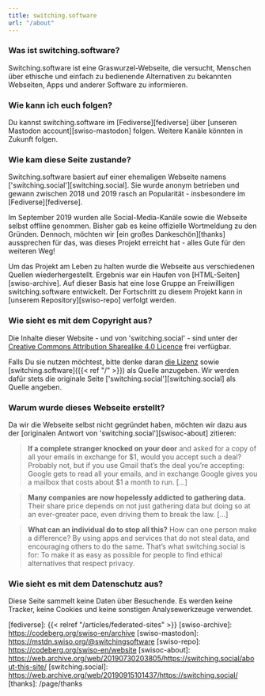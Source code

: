 ```yaml
---
title: switching.software
url: "/about"
---
```


### Was ist switching.software?

Switching.software ist eine Graswurzel-Webseite, die versucht, Menschen über ethische und einfach zu bedienende Alternativen zu bekannten Webseiten, Apps und anderer Software zu informieren. 

### Wie kann ich euch folgen?

Du kannst switching.software im [Fediverse][fediverse] über [unseren Mastodon account][swiso-mastodon] folgen. Weitere Kanäle könnten in Zukunft folgen.

### Wie kam diese Seite zustande?

Switching.software basiert auf einer ehemaligen Webseite namens ['switching.social'][switching.social]. Sie wurde anonym betrieben und gewann zwischen 2018 und 2019 rasch an Popularität - insbesondere im [Fediverse][fediverse].

Im September 2019 wurden alle Social-Media-Kanäle sowie die Webseite selbst offline genommen. Bisher gab es keine offizielle Wortmeldung zu den Gründen. Dennoch, möchten wir [ein großes Dankeschön][thanks] aussprechen für das, was dieses Projekt erreicht hat - alles Gute für den weiteren Weg!

Um das Projekt am Leben zu halten wurde die Webseite aus verschiedenen Quellen wiederhergestellt. Ergebnis war ein Haufen von [HTML-Seiten][swiso-archive]. Auf dieser Basis hat eine lose Gruppe an Freiwilligen switching.software entwickelt. Der Fortschritt zu diesem Projekt kann in [unserem Repository][swiso-repo] verfolgt werden.

### Wie sieht es mit dem Copyright aus?

Die Inhalte dieser Website - und von 'switching.social' - sind unter der [Creative Commons Attribution Sharealike 4.0 Licence][cc] frei verfügbar. 

Falls Du sie nutzen möchtest, bitte denke daran [die Lizenz][cc] sowie [switching.software]({{< ref "/" >}}) als Quelle anzugeben. Wir werden dafür stets die originale Seite ['switching.social'][switching.social] als Quelle angeben.

### Warum wurde dieses Webseite erstellt?

Da wir die Webseite selbst nicht gegründet haben, möchten wir dazu aus der [originalen Antwort von 'switching.social'][swisoc-about] zitieren:

> **If a complete stranger knocked on your door** and asked for a copy of all your emails in exchange for $1, would you accept such a deal? Probably not, but if you use Gmail that’s the deal you’re accepting: Google gets to read all your emails, and in exchange Google gives you a mailbox that costs about $1 a month to run. [...]

> **Many companies are now hopelessly addicted to gathering data.** Their share price depends on not just gathering data but doing so at an ever-greater pace, even driving them to break the law. [...]

> **What can an individual do to stop all this?** How can one person make a difference? By using apps and services that do not steal data, and encouraging others to do the same. That’s what switching.social is for: To make it as easy as possible for people to find ethical alternatives that respect privacy.

### Wie sieht es mit dem Datenschutz aus?

Diese Seite sammelt keine Daten über Besuchende. Es werden keine Tracker, keine Cookies und keine sonstigen Analysewerkzeuge verwendet.

[cc]: https://creativecommons.org/licenses/by-sa/4.0/
[fediverse]: {{< relref "/articles/federated-sites" >}}
[swiso-archive]: https://codeberg.org/swiso-en/archive
[swiso-mastodon]: https://mstdn.swiso.org/@switchingsoftware
[swiso-repo]: https://codeberg.org/swiso-en/website
[swisoc-about]: https://web.archive.org/web/20190730203805/https://switching.social/about-this-site/
[switching.social]: https://web.archive.org/web/20190915101437/https://switching.social/
[thanks]: /page/thanks
